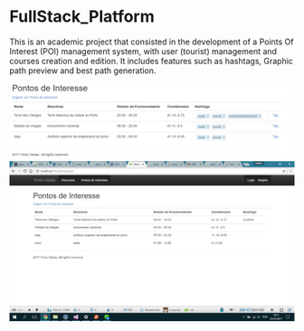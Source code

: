 # FullStack_Platform

This is an academic project that consisted in the development of a Points Of Interest (POI) management system, with user (tourist) management and courses creation and edition.
It includes features such as hashtags, Graphic path preview and best path generation.

![ScreenShot2](./fullstack2.png)
![ScreenShot1](./fullstack1.png)
